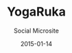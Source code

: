 ---
layout:        post
date:          2015-01-14
categories:    
- work

title:         "YogaRuka"
subtitle:      "Social Microsite"

thumbnail:     work/rua-yoga.png
image:         work/rua-yoga.jpg

link:          http://yogaruka.com/
link_text:     "Visit Site"

role:          "Design & Front-end Development"
description:   "A personal project to support my girlfriend’s yoga studio. This one gave me a chance to get really creative with the design, while still delivering a light-weight, high-performance site."
---